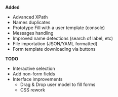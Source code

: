 **Added**

- Advanced XPath
- Names duplicates
- Prototype Fill with a user template (console)
- Messages handling
- Improved name detections (search of label, etc)
- File importation (JSON/YAML formatted)
- Form template downloading via buttons

**TODO**

- Interactive selection
- Add non-form fields
- Interface improvements
  - Drag & Drop user model to fill forms
  - CSS rework
